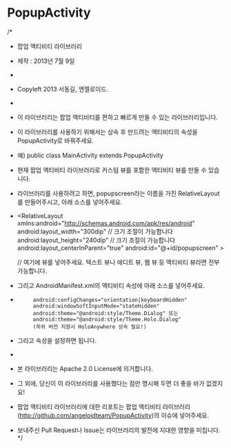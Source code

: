 PopupActivity
=============

/*
 * 팝업 액티비티 라이브러리
 * 제작 : 2013년 7월 9일
 * 
 * Copyleft 2013 서동길, 엔젤로이드.
 * 
 * 이 라이브러리는 팝업 액티비티를 편하고 빠르게 만들 수 있는 라이브러리입니다.
 * 이 라이브러리를 사용하기 위해서는 상속 후 만드려는 액티비티의 속성을 PopupActivity로 바꿔주세요.
 * 예) public class MainActivity extends PopupActivity
 * 현재 팝업 액티비티 라이브러리로 커스텀 뷰를 포함한 액티비티 뷰를 만들 수 있습니다.
 * 라이브러리를 사용하려고 하면, popupscreen라는 이름을 가진 RelativeLayout를 만들어주시고, 아래 소스를 넣어주세요.
 * <RelativeLayout xmlns:android="http://schemas.android.com/apk/res/android"
    android:layout_width="300dip" // 크기 조절이 가능합니다
    android:layout_height="240dip" // 크기 조절이 가능합니다
    android:layout_centerInParent="true"
    android:id="@+id/popupscreen" >
    
    // 여기에 뷰를 넣어주세요. 텍스트 뷰나 에디트 뷰, 웹 뷰 등 액티비티 뷰라면 전부 가능합니다.
    </RelativeLayout>
 * 그리고 AndroidManifest.xml의 액티비티 속성에 아래 소스를 넣어주세요.
 *          android:configChanges="orientation|keyboardHidden"
            android:windowSoftInputMode="stateHidden"
            android:theme="@android:style/Theme.Dialog" 또는
            android:theme="@android:style/Theme.Holo.Dialog" 
            (하위 버전 지원시 HoloAnywhere 상속 필요!)
     
 * 그리고 속성을 설정하면 됩니다.
 * 
 * 본 라이브러리는 Apache 2.0 License에 의거합니다. 
 * 그 외에, 당신이 이 라이브러리를 사용했다는 점만 명시해 두면 더 좋을 바가 없겠지요!
 * 팝업 액티비티 라이브러리에 대한 리포트는 팝업 액티비티 라이브러리(http://github.com/angeloidteam/PopupActivity)의 이슈에 넣어주세요.
 * 보내주신 Pull Request나 Issue는 라이브러리의 발전에 지대한 영향을 미칩니다.
 */
